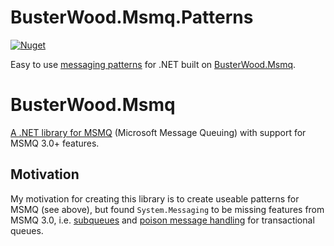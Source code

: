 # BusterWood.Msmq.Patterns

[![Nuget](https://img.shields.io/nuget/v/BusterWood.Msmq.svg)](https://www.nuget.org/packages/BusterWood.Msmq)

Easy to use [messaging patterns](https://github.com/busterwood/MsmqPatterns/wiki/BusterWood.Msmq.Patterns) for .NET built on [BusterWood.Msmq](https://github.com/busterwood/MsmqPatterns/wiki/BusterWood.Msmq).

# BusterWood.Msmq

[A .NET library for MSMQ](https://github.com/busterwood/MsmqPatterns/wiki/BusterWood.Msmq) (Microsoft Message Queuing) with support for MSMQ 3.0+ features.

## Motivation

My motivation for creating this library is to create useable patterns for MSMQ (see above), but found `System.Messaging` to be
missing features from MSMQ 3.0, i.e. [subqueues](https://msdn.microsoft.com/en-us/library/ms711414(v=vs.85).aspx) and [poison message handling](https://msdn.microsoft.com/en-us/library/ms703179(v=vs.85).aspx) for transactional queues.

